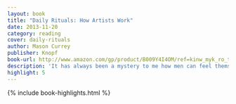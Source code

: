 ```yaml
---
layout: book
title: "Daily Rituals: How Artists Work"
date: 2013-11-20
category: reading
cover: daily-rituals
author: Mason Currey
publisher: Knopf
book-url: http://www.amazon.com/gp/product/B009Y4I4OM/ref=kinw_myk_ro_title
description: 'It has always been a mystery to me how men can feel themselves honoured by the humiliation of their fellow-beings. '
highlight: 5
---
```


{% include book-highlights.html %}
